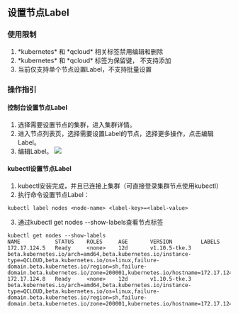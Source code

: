 ## 设置节点Label
### 使用限制
1. \*kubernetes\* 和 \*qcloud\* 相关标签禁用编辑和删除
2. \*kubernetes\* 和 \*qcloud\*  标签为保留键， 不支持添加
3. 当前仅支持单个节点设置Label，不支持批量设置

### 操作指引
#### 控制台设置节点Label
1. 选择需要设置节点的集群，进入集群详情。
2. 进入节点列表页，选择需要设置Label的节点，选择更多操作，点击编辑Label。
3. 编辑Label。
![][1]

#### kubectl设置节点Label
1. kubectl安装完成，并且已连接上集群（可直接登录集群节点使用kubectl）
2. 执行命令设置节点Label：
```shell
kubectl label nodes <node-name> <label-key>=<label-value>
```
3. 通过kubectl get nodes --show-labels查看节点标签
```shell
kubectl get nodes --show-labels
NAME           STATUS    ROLES     AGE       VERSION         LABELS
172.17.124.5   Ready     <none>    12d       v1.10.5-tke.3   beta.kubernetes.io/arch=amd64,beta.kubernetes.io/instance-type=QCLOUD,beta.kubernetes.io/os=linux,failure-domain.beta.kubernetes.io/region=sh,failure-domain.beta.kubernetes.io/zone=200001,kubernetes.io/hostname=172.17.124.5
172.17.124.8   Ready     <none>    12d       v1.10.5-tke.3   beta.kubernetes.io/arch=amd64,beta.kubernetes.io/instance-type=QCLOUD,beta.kubernetes.io/os=linux,failure-domain.beta.kubernetes.io/region=sh,failure-domain.beta.kubernetes.io/zone=200001,kubernetes.io/hostname=172.17.124.8
```

[1]:https://main.qcloudimg.com/raw/dc33fc478ae091fd681811821122feba.png
